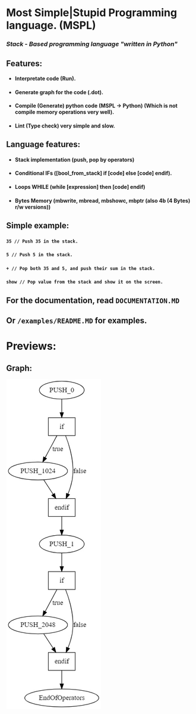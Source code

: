 # Most Simple|Stupid Programming language. (MSPL)

### ***Stack - Based programming language "written in Python"***

## Features:
- #### Interpretate code (Run).
- #### Generate graph for the code (.dot).
- #### Compile (Generate) python code (MSPL -> Python) (Which is not compile memory operations very well).
- #### Lint (Type check) very simple and slow.

## Language features:
- #### Stack implementation (push, pop by operators)
- #### Conditional IFs ([bool_from_stack] if [code] else [code] endif).
- #### Loops WHILE (while [expression] then [code] endif)
- #### Bytes Memory (mbwrite, mbread, mbshowc, mbptr (also 4b (4 Bytes) r/w versions))

## Simple example:
#### `35 // Push 35 in the stack.`
#### `5 // Push 5 in the stack.`
#### `+ // Pop both 35 and 5, and push their sum in the stack.`
#### `show // Pop value from the stack and show it on the screen.`

## For the documentation, read `DOCUMENTATION.MD`
## Or `/examples/README.MD` for examples.

# Previews:
## Graph:
![Graph](graph.jpg)